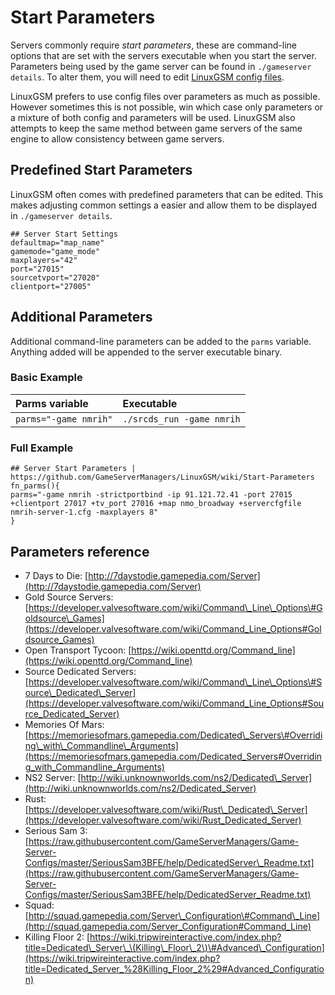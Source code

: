 # Start Parameters

Servers commonly require _start parameters_, these are command-line options that are set with the servers executable when you start the server. Parameters being used by the game server can be found in `./gameserver details`. To alter them, you will need to edit [LinuxGSM config files](linuxgsm-config.md).

LinuxGSM prefers to use config files over parameters as much as possible. However sometimes this is not possible, win which case only parameters or a mixture of both config and parameters will be used. LinuxGSM also attempts to keep the same method between game servers of the same engine to allow consistency between game servers.

## Predefined Start Parameters

LinuxGSM often comes with predefined parameters that can be edited. This makes adjusting common settings a easier and allow them to be displayed in `./gameserver details`.

```text
## Server Start Settings
defaultmap="map_name"
gamemode="game_mode"
maxplayers="42"
port="27015"
sourcetvport="27020"
clientport="27005"
```

## Additional Parameters

Additional command-line parameters can be added to the `parms` variable. Anything added will be appended to the server executable binary.

### Basic Example

| Parms variable | Executable |
| :--- | :--- |
| `parms="-game nmrih"` | `./srcds_run -game nmrih` |

### Full Example

```text
## Server Start Parameters | https://github.com/GameServerManagers/LinuxGSM/wiki/Start-Parameters
fn_parms(){
parms="-game nmrih -strictportbind -ip 91.121.72.41 -port 27015 +clientport 27017 +tv_port 27016 +map nmo_broadway +servercfgfile nmrih-server-1.cfg -maxplayers 8"
}
```

## Parameters reference

* 7 Days to Die: [http://7daystodie.gamepedia.com/Server](http://7daystodie.gamepedia.com/Server)
* Gold Source Servers: [https://developer.valvesoftware.com/wiki/Command\_Line\_Options\#Goldsource\_Games](https://developer.valvesoftware.com/wiki/Command_Line_Options#Goldsource_Games)
* Open Transport Tycoon: [https://wiki.openttd.org/Command_line](https://wiki.openttd.org/Command_line)
* Source Dedicated Servers: [https://developer.valvesoftware.com/wiki/Command\_Line\_Options\#Source\_Dedicated\_Server](https://developer.valvesoftware.com/wiki/Command_Line_Options#Source_Dedicated_Server)
* Memories Of Mars: [https://memoriesofmars.gamepedia.com/Dedicated\_Servers\#Overriding\_with\_Commandline\_Arguments](https://memoriesofmars.gamepedia.com/Dedicated_Servers#Overriding_with_Commandline_Arguments)
* NS2 Server: [http://wiki.unknownworlds.com/ns2/Dedicated\_Server](http://wiki.unknownworlds.com/ns2/Dedicated_Server)
* Rust: [https://developer.valvesoftware.com/wiki/Rust\_Dedicated\_Server](https://developer.valvesoftware.com/wiki/Rust_Dedicated_Server)
* Serious Sam 3: [https://raw.githubusercontent.com/GameServerManagers/Game-Server-Configs/master/SeriousSam3BFE/help/DedicatedServer\_Readme.txt](https://raw.githubusercontent.com/GameServerManagers/Game-Server-Configs/master/SeriousSam3BFE/help/DedicatedServer_Readme.txt)
* Squad: [http://squad.gamepedia.com/Server\_Configuration\#Command\_Line](http://squad.gamepedia.com/Server_Configuration#Command_Line)
* Killing Floor 2: [https://wiki.tripwireinteractive.com/index.php?title=Dedicated\_Server\_\(Killing\_Floor\_2\)\#Advanced\_Configuration](https://wiki.tripwireinteractive.com/index.php?title=Dedicated_Server_%28Killing_Floor_2%29#Advanced_Configuration)
